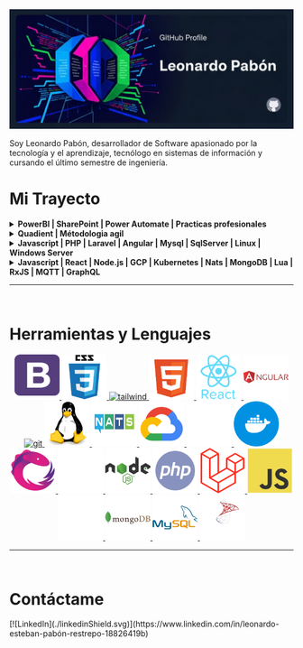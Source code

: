 <img src="./GitHubBanner.PNG" />

<p >Soy Leonardo Pabón, desarrollador de Software apasionado por la tecnología y el aprendizaje, tecnólogo en sistemas de información y cursando el último semestre de ingeniería.</p>

<h1>Mi Trayecto</h1>

<details>
  <summary><b> PowerBI | SharePoint | Power Automate | Practicas profesionales </b></summary>
  <p>
    2019 mi primer título universitario esta por llegar y para obtenerlo opte por realizar practicas profesionales, estás las desempeño en una empresa llamada Internexa donde un excelente equipo de compras me recibe y me explican sus necesidades, el área requería cambiar la forma en que obtenían las métricas de rendimiento de sus compradores, debía ser más autónoma, que pudiese acceder a la máxima cantida de información de las diferentes herramientas que utilizaba el equipo para lograr esto aprendí como funcionaba el área que función desempeñaban los integrantes del área, que información era útil para su director y luego de ello opte por usar PowerBi para analizar la información obteniendo información a través de herramientas de la suite de office como power automate y sharepoint.
  </p>
</details>

<details>
  <summary><b> Quadient | Métodologia agil</b> </summary>
  <p>
    En 2021 emprendo mi camino a través de las herramientas Quadient y un gran equipo de trabajo, nuestro objetivo era asegurar los medios bajo las cuales nuestros clientes generarían las comunicados a sus clientes, estos comunicados podían ser facturas, promociones o notificaciones.
    Mis mayores logros en este episodio de mi vida profesional fue mi rápida adaptación a la tecnología y al equipo recibiendo reconocimiento por ello y confiandome tareas de gran valor.
  </p>
</details>

<details>
  <summary> <b>Javascript | PHP | Laravel | Angular | Mysql | SqlServer | Linux | Windows Server</b> </summary>
  <p>
    Finalicé mi etapa trabajando con herramientas Quadient en 2022 y comencé a adentrarme en el mundo del desarrollo web. Ingresé a una compañía con un ambiente de trabajo agradable, tranquilo y colaborativo, donde rápidamente construí buenas relaciones con mis compañeros. Nuestro objetivo era desarrollar soluciones CRM para distintos clientes, y con el tiempo me convertí en un referente técnico dentro del equipo, gracias a mi dedicación y constante estudio.
    En ese momento trabajábamos con SuiteCRM, una solución lista para producción que servía como base para personalizar las plataformas según las necesidades de cada cliente. Cada implementación variaba significativamente, ya que los procesos de negocio eran muy distintos, lo que me permitió aprender a fondo el funcionamiento de la herramienta y dominar su extensión.
    Con el tiempo, identifiqué varias limitaciones en SuiteCRM, por lo que propuse migrar a una arquitectura moderna basada en Laravel para el backend y Angular para el frontend, separando responsabilidades y mejorando la mantenibilidad del código. Esta propuesta fue aceptada, y junto a un compañero llevamos a cabo el primer proyecto bajo este nuevo enfoque, el cual resultó exitoso y se convirtió en un modelo de referencia para futuros desarrollos en la empresa.
  </p>
</details>

<details>
  <summary> <b>Javascript | React | Node.js | GCP | Kubernetes | Nats | MongoDB | Lua | RxJS | MQTT | GraphQL</b></summary>
  <p>
    Buscando expandir mis horizontes en 2024, finalicé mi etapa trabajando con PHP y me enfoqué completamente en el desarrollo con JavaScript. Asumí el rol de desarrollador Middle en una compañía con un equipo de alto nivel técnico, lo que representó una gran oportunidad de aprendizaje y crecimiento.
    Durante esta etapa, adquirí experiencia práctica en arquitecturas de microservicios y su comunicación a través de eventos, además de aplicar los principios de Domain-Driven Design (DDD), conocimientos que ya venía estudiando y que en este entorno también eran fundamentales. Tuve mi primer acercamiento real a bases de datos no relacionales, especialmente con MongoDB, lo que amplió significativamente mi perspectiva sobre el manejo de datos.
    Uno de mis aprendizajes más significativos fue el dominio de la arquitectura de microservicios, así como la comprensión del funcionamiento de aplicaciones en la nube, específicamente en Google Cloud Platform. Además, fortalecí mi enfoque en el rendimiento y la escritura de código escalable, alineado con los estándares y exigencias de la compañía. 
  </p>
</details>
<hr/>
<br/>
<h1>Herramientas y Lenguajes</h1>
<p align="center">
  <!-- FrontEnd -->
  <!-- Bootstrap -->
  <a href="https://getbootstrap.com" target="_blank" rel="noreferrer">
    <img src="./bootstrap.svg" alt="bootstrap" width="80" height="80"/>
  </a>
  <!-- CSS -->
  <a href="https://www.w3schools.com/css/" target="_blank" rel="noreferrer">
    <img src="https://raw.githubusercontent.com/devicons/devicon/master/icons/css3/css3-original-wordmark.svg" alt="css3" width="80" height="80"/>
  </a>
  <!-- TAILWIND -->
  <a href="https://tailwindcss.com/" target="_blank" rel="noreferrer">
    <img src="https://www.vectorlogo.zone/logos/tailwindcss/tailwindcss-icon.svg" alt="tailwind" width="80" height="80"/>
  </a>
  <!-- HTML -->
  <a href="https://www.w3.org/html/" target="_blank" rel="noreferrer">
    <img src="./html5.svg" alt="html5" width="80" height="80"/>
  </a>
   <!-- REACT -->
  <a href="https://reactjs.org/" target="_blank" rel="noreferrer">
    <img src="https://raw.githubusercontent.com/devicons/devicon/master/icons/react/react-original-wordmark.svg" alt="react" width="80" height="80"/>
  </a>
  <!-- ANGULAR -->
  <a href="https://angular.dev/" target="_blank" rel="noreferrer">
    <img src="angular.svg" alt="react" width="80" height="80"/>
  </a>
  

  <!-- TOOLS -->
  <!-- GIT -->
  <a href="https://git-scm.com/" target="_blank" rel="noreferrer">
    <img src="https://www.vectorlogo.zone/logos/git-scm/git-scm-icon.svg" alt="git" width="80" height="80"/>
  </a>
  <!-- LINUX -->
  <a href="https://www.linux.org/" target="_blank" rel="noreferrer">
    <img src="https://raw.githubusercontent.com/devicons/devicon/master/icons/linux/linux-original.svg" alt="linux" width="80" height="80"/>
  </a>
   <!-- NATS -->
  <a href="https://nats.io/" target="_blank" rel="noreferrer">
    <img src="./nats.svg" alt="mysql" width="80" height="80"/>
  </a>
  <!-- GOOGLE CLOUD -->
  <a href="https://cloud.google.com/?hl=es" target="_blank" rel="noreferrer">
    <img src="./gcp.svg" alt="mysql" width="80" height="80"/>
  </a>
  <!-- MQTT -->
  <a href="https://mqtt.org/" target="_blank" rel="noreferrer">
    <img src="./mqtt.svg" alt="mysql" width="80" height="80"/>
  </a>
  <!-- DOCKER -->
  <a href="https://www.docker.com/" target="_blank" rel="noreferrer">
    <img src="docker.svg" alt="react" width="80" height="80"/>
  </a>
  <!-- RXJS -->
  <a href="https://rxjs.dev/" target="_blank" rel="noreferrer">
    <img src="./rxjs.svg" alt="react" width="80" height="80"/>
  </a>
  <!-- GRAPHQL -->
  <a href="https://graphql.org/" target="_blank" rel="noreferrer">
    <img src="./graphql.svg" alt="react" width="80" height="80"/>
  </a>
  

  <!-- LANGUAGES -->
  <!-- NODEJS -->
  <a href="https://nodejs.org" target="_blank" rel="noreferrer">
    <img src="https://raw.githubusercontent.com/devicons/devicon/master/icons/nodejs/nodejs-original-wordmark.svg" alt="nodejs" width="80" height="80"/>
  </a>
  <!-- PHP -->
  <a href="https://www.php.net/" target="_blank" rel="noreferrer">
    <img src="./php.svg" alt="mysql" width="80" height="80"/>
  </a>
  <!-- LARAVEL -->
  <a href="https://laravel.com/" target="_blank" rel="noreferrer">
    <img src="./laravel.svg" alt="mysql" width="80" height="80"/>
  </a>
  <!-- JAVASCRIPT -->
  <a href="https://developer.mozilla.org/en-US/docs/Web/JavaScript" target="_blank" rel="noreferrer">
    <img src="https://raw.githubusercontent.com/devicons/devicon/master/icons/javascript/javascript-original.svg" alt="javascript" width="80" height="80"/>
  </a>
  <!-- LUA -->
  <a href="https://www.lua.org/" target="_blank" rel="noreferrer">
    <img src="lua.svg" alt="react" width="80" height="80"/>
  </a>

  <!-- BASES DE DATOS -->
  <!-- MONGO -->
  <a href="https://www.mongodb.com/es" target="_blank" rel="noreferrer">
    <img src="./mongo.svg" alt="tailwind" width="80" height="80"/>
  </a>
   <!-- MYSQL -->
  <a href="https://www.mysql.com/" target="_blank" rel="noreferrer">
    <img src="https://raw.githubusercontent.com/devicons/devicon/master/icons/mysql/mysql-original-wordmark.svg" alt="mysql" width="80" height="80"/>
  </a>
   <!-- SQL SERVER -->
  <a href="https://www.microsoft.com/es-es/sql-server" target="_blank" rel="noreferrer">
    <img src="./sqlserver.svg" alt="mysql" width="80" height="80"/>
  </a>
 <hr/>
  
</p>
<br/>
<h1>Contáctame</h1>
[![LinkedIn](./linkedinShield.svg)](https://www.linkedin.com/in/leonardo-esteban-pabón-restrepo-18826419b)





